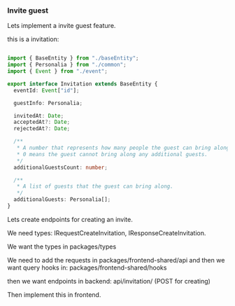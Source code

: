 ### Invite guest

Lets implement a invite guest feature.

this is a invitation:

```typescript

import { BaseEntity } from "./baseEntity";
import { Personalia } from "./common";
import { Event } from "./event";

export interface Invitation extends BaseEntity {
  eventId: Event["id"];

  guestInfo: Personalia;

  invitedAt: Date;
  acceptedAt?: Date;
  rejectedAt?: Date;

  /**
   * A number that represents how many people the guest can bring along.
   * 0 means the guest cannot bring along any additional guests.
   */
  additionalGuestsCount: number;

  /**
   * A list of guests that the guest can bring along.
   */
  additionalGuests: Personalia[];
}
```

Lets create endpoints for creating an invite.

We need types:
IRequestCreateInvitation, IResponseCreateInvitation.

We want the types in packages/types

We need to add the requests in packages/frontend-shared/api and then we want query hooks in: packages/frontend-shared/hooks

then we want endpoints in backend:
api/invitation/ (POST for creating)

Then implement this in frontend.
